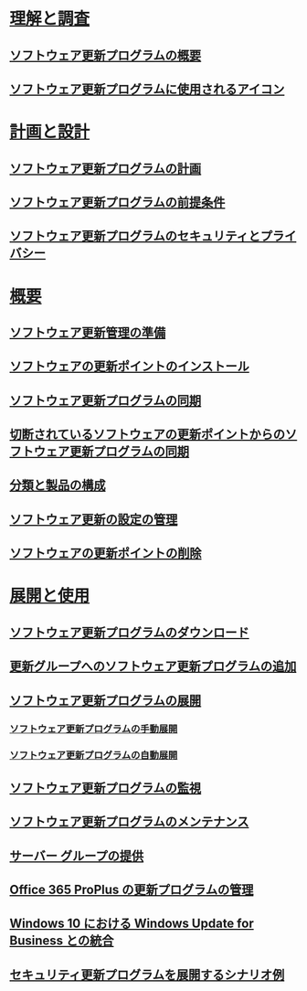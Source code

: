 # [理解と調査](understand/software-updates-introduction.md)

## [ソフトウェア更新プログラムの概要](understand/software-updates-introduction.md)
## [ソフトウェア更新プログラムに使用されるアイコン](understand/software-updates-icons.md)

# [計画と設計](plan-design/plan-for-software-updates.md)
## [ソフトウェア更新プログラムの計画](plan-design/plan-for-software-updates.md)
## [ソフトウェア更新プログラムの前提条件](plan-design/prerequisites-for-software-updates.md)
## [ソフトウェア更新プログラムのセキュリティとプライバシー](plan-design/security-and-privacy-for-software-updates.md)

# [概要](get-started/prepare-for-software-updates-management.md)
## [ソフトウェア更新管理の準備](get-started/prepare-for-software-updates-management.md)
## [ソフトウェアの更新ポイントのインストール](get-started/install-a-software-update-point.md)
## [ソフトウェア更新プログラムの同期](get-started/synchronize-software-updates.md)
## [切断されているソフトウェアの更新ポイントからのソフトウェア更新プログラムの同期](get-started/synchronize-software-updates-disconnected.md)
## [分類と製品の構成](get-started/configure-classifications-and-products.md)
## [ソフトウェア更新の設定の管理](get-started/manage-settings-for-software-updates.md)
## [ソフトウェアの更新ポイントの削除](get-started/remove-a-software-update-point.md)

# [展開と使用](deploy-use/deploy-software-updates.md)
## [ソフトウェア更新プログラムのダウンロード](deploy-use/download-software-updates.md)

## [更新グループへのソフトウェア更新プログラムの追加](deploy-use/add-software-updates-to-an-update-group.md)
## [ソフトウェア更新プログラムの展開](deploy-use/deploy-software-updates.md)
### [ソフトウェア更新プログラムの手動展開](deploy-use/manually-deploy-software-updates.md)
### [ソフトウェア更新プログラムの自動展開](deploy-use/automatically-deploy-software-updates.md)

## [ソフトウェア更新プログラムの監視](deploy-use/monitor-software-updates.md)
## [ソフトウェア更新プログラムのメンテナンス](deploy-use/software-updates-maintenance.md)
## [サーバー グループの提供](deploy-use/service-a-server-group.md)
## [Office 365 ProPlus の更新プログラムの管理](deploy-use/manage-office-365-proplus-updates.md)
## [Windows 10 における Windows Update for Business との統合](deploy-use/integrate-windows-update-for-business-windows-10.md)
## [セキュリティ更新プログラムを展開するシナリオ例](deploy-use/example-scenario-deploy-monitor-monthly-security-updates.md)


<!--HONumber=Nov16_HO1-->


